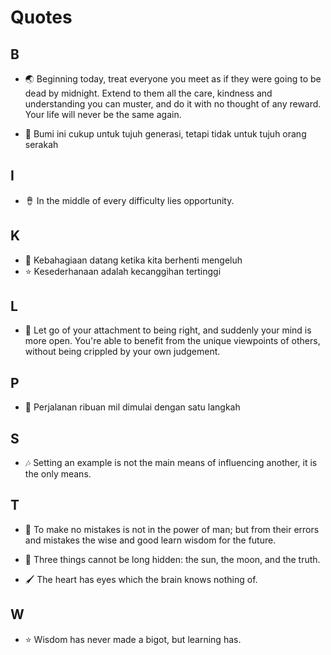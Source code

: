 # Quotes

## B
- 🌏 Beginning today, treat everyone you meet as if they were going to be dead by midnight. Extend to them all the care, kindness and understanding you can muster, and do it with no thought of any reward. Your life will never be the same again.

- 🎺 Bumi ini cukup untuk tujuh generasi, tetapi tidak untuk tujuh orang serakah

## I

- 🪘 In the middle of every difficulty lies opportunity.

## K

- 🧿 Kebahagiaan datang ketika kita berhenti mengeluh
- ⭐ Kesederhanaan adalah kecanggihan tertinggi

## L

- 🎹 Let go of your attachment to being right, and suddenly your mind is more open. You're able to benefit from the unique viewpoints of others, without being crippled by your own judgement.

## P

- 🎺 Perjalanan ribuan mil dimulai dengan satu langkah

## S

- 🎶 Setting an example is not the main means of influencing another, it is the only means.

## T
- 🎨 To make no mistakes is not in the power of man; but from their errors and mistakes the wise and good learn wisdom for the future.
- 🥉 Three things cannot be long hidden: the sun, the moon, and the truth.

- 🖌️ The heart has eyes which the brain knows nothing of.

## W

- ⭐ Wisdom has never made a bigot, but learning has.
